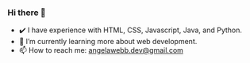 ### Hi there 👋

<!-- **AngelaWebbDev/AngelaWebbDev** is a ✨ _special_ ✨ repository because its `README.md` (this file) appears on your GitHub profile. -->

<!-- 🔭 I’m currently working on -->
<!-- ✔️ I have also studied Project Management and Object Oriented Analysis & Design. -->
<!-- 🤔 I’m looking for help with increasing my skill level in Java, HTML, CSS, Javascript, and Python. -->
<!-- 😄 Pronouns: she/her -->
<!-- 👯 I’m interested in collaborating on GreenTech, Tech4Good, and Edtech.-->
- ✔️ I have experience with HTML, CSS, Javascript, Java, and Python.
- 🌱 I’m currently learning more about web development.
- 📫 How to reach me: angelawebb.dev@gmail.com
<!-- ⚡ Fun fact: I spent 4 years of my life living in Okinawa. -->
